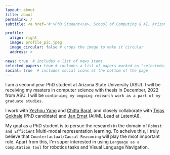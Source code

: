 ```yaml
---
layout: about
title: about
permalink: /
subtitle: <a href='#'>PhD Student</a>, School of Computing & AI, Arizona State University.

profile:
  align: right
  image: profile_pic.jpeg
  image_circular: false # crops the image to make it circular
  address: >

news: true  # includes a list of news items
selected_papers: true # includes a list of papers marked as "selected={true}"
social: true  # includes social icons at the bottom of the page
---
```

I am a second year PhD student at Arizona State University (ASU). I will be receiving my masters in computer science with thesis in December, 2022 from ASU. I will be `continuing my ongoing research work as a part of my graduate studies`. 


I work with [Yezhou Yang](https://yezhouyang.engineering.asu.edu) and [Chitta Baral](https://cogintlab-asu.github.io/), and closely collaborate with [Tejas Gokhale](https://www.tejasgokhale.com) (PhD candidate) and [Jan Ernst](https://scholar.google.com/citations?user=hFUJkFgAAAAJ&hl=en) (AI/ML Lead at LatentAI).  


My goal as a PhD student is to persue the research in the domain of `Robust and Efficient` Multi-modal representation learning. To acheive this, I truly believe that `Counterfactual/Causal Reasoning` will play the msot important role. Apart from this, I'm super interested in using `Language as a Computation tool` for robotics tasks and Visual Language Navigation.

<!-- Write your biography here. Tell the world about yourself. Link to your favorite [subreddit](http://reddit.com). You can put a picture in, too. The code is already in, just name your picture `prof_pic.jpg` and put it in the `img/` folder.

Put your address / P.O. box / other info right below your picture. You can also disable any these elements by editing `profile` property of the YAML header of your `_pages/about.md`. Edit `_bibliography/papers.bib` and Jekyll will render your [publications page](/al-folio/publications/) automatically.

Link to your social media connections, too. This theme is set up to use [Font Awesome icons](http://fortawesome.github.io/Font-Awesome/) and [Academicons](https://jpswalsh.github.io/academicons/), like the ones below. Add your Facebook, Twitter, LinkedIn, Google Scholar, or just disable all of them. -->
